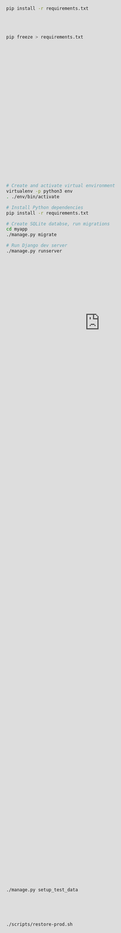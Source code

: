 Title: How to make your Django project easy to move and share
Description: Some tips to help you ensure that your Django project can be shared between many people
Slug: django-portable-setup
Date: 2020-7-24 12:00
Category: Django

You need your Django project to be portable. It should be quick and easy to start it up on a new laptop. 
If it isn't portable, then your project is trapped on your machine. If it gets deleted or corrupted, then you've lost all your work!
This issue comes up in quite a few scenarios:

- you want to work on your code on multiple machines, like a laptop and a PC
- you want to get help from other people, and they want to try running your code
- you somehow screwed up your files very badly and you want to start from scratch 

In the worst case, moving your Django project from one machine to another is a frustrating and tedious experience that involves dead ends, mystery bugs and cryptic error messages. It's the kind of thing that makes you want to scream at your computer.

![frutsrated fox]({attach}/img/frustrated-fox.jpeg)

In the best case, this process can take minutes. To achieve this best case, there are some steps that you'll
need to take to make your development environment reproducable.

If you don't believe that this is achievable, then here's a quick example of me cloning and setting up an [example project](git@github.com:MattSegal/djdt-perf-demo.git) from scratch in under a minute:

<div class="loom-embed"><iframe src="https://www.loom.com/embed/01cbd6d2c2f04d0ab78e4d33d0174de5" frameborder="0" webkitallowfullscreen mozallowfullscreen allowfullscreen style="position: absolute; top: 0; left: 0; width: 100%; height: 100%;"></iframe></div>

In the rest of this post, I'll describe some practices that will help ensure that anyone with Python installed can quickly start working on your Django app.

## Hosting your code

The best way to make your code portable between multiple computers is to put it online in a place that is publicly accessible, like [GitHub](https://github.com/).
For example, this blog is [hosted on GitHub](https://github.com/MattSegal/devblog) so that I can access the latest copy of my writing from both my laptop and PC.
Git, the version control tool, is widely used by software developers and allows you to efficently and reliably sync your code between multiple machines.

If you don't know Git and you plan to work with software in any capacity, then I strongly recommend that you start learning how to use it as soon as possible.
There are plenty of [books](https://hellowebbooks.com/learn-git/), [online courses](https://www.udacity.com/course/version-control-with-git--ud123), [lectures](https://missing.csail.mit.edu/2020/version-control/) and [more](https://try.github.io/) to help you learn. It's a pain in the ass to start with, no doubt about that, but it is definitely worth your time.

## Tracking Python dependencies

Your project needs a bunch of 3rd party libraries to run. Obviously Django is required, plus maybe, Django Rest Framework, Boto3... Pillow, perhaps?
It's hard to remember all the thing that you've `pip install`'d, which is why it's really important to track all the libraries that your app needs, plus the versions, if those are important to you.

There is a Python convention of tracking all your libraries in a [requirements.txt](https://pip.pypa.io/en/latest/reference/pip_install/#example-requirements-file) file.
Experienced Python devs immediately know what to do if they see a project with one of these files, so it's good if you stick with this practice. Installing all
your requirements is as easy as:

```bash
pip install -r requirements.txt
```

You can also use `pip freeze` to get an exact snapshot of your current Python packages and write them to a file:

```bash
pip freeze > requirements.txt
```

Python's `pip` package manager tries to install all of your dependencies in your global system Python folder by default, which is a really dumb idea, 
and it can cause issues where multiple Python projects are all installing libraries in the same place. When this happens you can get the wrong
version installed, and you can no longer keep track of what dependencies you need to run your code, because they're are muddled
together with the ones from all your other projects.

The simplest way to fix this issue is to *always* use `virtualenv` to isolate your Python dependencies. You can read a guide on that [here](https://realpython.com/python-virtual-environments-a-primer/).  Using `virtualenv`, incidentally, also fixes the problem where you sometimes have to use `sudo` to pip install things on Linux.
There are also other tools like [pipenv](https://realpython.com/pipenv-guide/) or [poetry](https://python-poetry.org/) that solve this problem as well. Use whatever you want,
but it's a good idea to pick _something_, or you will shed many tears over Python dependency errors in the future.

## Repeatable setup instructions

Most simple Django projects have the exact same setup sequence. It's almost always roughly this:

```bash
# Create and activate virtual environment
virtualenv -p python3 env
. ./env/bin/activate

# Install Python dependencies
pip install -r requirements.txt

# Create SQLite databse, run migrations
cd myapp
./manage.py migrate

# Run Django dev server
./manage.py runserver
```

But for anything but the simplest projects there's usually a few extra steps that you'll need to get up and running.
You need to **write this shit down**, preferably in your project's README, or **you will forget**.
Even if you remember all these steps, your friends or colleagues will get stuck if they're not available.

You want to document all the instructions that someone needs to do to start running your project, with as much of it being explicit
line of shell code as possible. Someone, who already has Python setup, should be able to clone your project onto their laptop with Git, follow
your instructions, and then be able to run your Django app. The kind of extra things that you should document are:

- any extra scripts or management commands that the user must run
- any environment variables or files that the user needs to configure
- setup of required data in the Django admin or shell 
- installing and running any 3rd party dependencies (eg. Docker, Postgres, Redis)
- building required front end web assets (eg. with Webpack)
- downloading essential data from the internet

Documenting the project setup isn't so important for small and simple projects, but it's also really easy to do (see script above). 
As your project becomes more complicated, the need to have replicable, explicit setup instructions becomes vital. 
If you do not maintain these instructions, then it will cost your hours of work when you forget to perform a vital step and your app doesn't work.

I've written before on [how to write a nice README](https://mattsegal.dev/github-resume-polish.html#readme), which you might find useful.
It's a little over the top for the purposes of just making your project portable and reproducible, but it should give you a general idea of what to cover.

## Exclude unnecessary files

Your project should only contain source code, plus the minimum files required to run it. It should not not contain:

- Editor config files (.idea, .vscode)
- Database files (eg. SQLite)
- Random documents (.pdf, .xls)
- Non-essential media files (images, videos, audio)
- Bytecode (eg. *.pyc files)
- Build artifacts (eg. JavaScript and CSS from Webpack)
- Virtual environments (eg env/venv folders)
- JavaScript packages (node_modules)
- Log files (eg. *.log)

Some of these files are just clutter, but the SQLite databases and bytecode are particularly important to exclude.

SQLite files are a binary format, which Git does not store easily. Every change to the database causes Git to store a whole new copy.
In addition, there's no way to "merge" databases with Git, meaning the data will get regularly overwritten by multiple users.

[Python bytecode](https://opensource.com/article/18/4/introduction-python-bytecode) files, with the `.pyc` extension, can cause issues
when shared between different machines, and are also just yucky to look at.

You can exlude all of the files (and folders) I described above using a `.gitignore` file, in the root of your repository, with contents something like this:

```text
# General
*.log
*.pdf
*.png

# IDE
.idea/ # PyCharm settings
.vscode/ # VSCode settings

# Python
*.pyc
env/
venv/

# Databases
*.sqlite3

# JavaScript
node_modules/
build/ # Webpack build output
```

If you've already added these kinds of files to your project's Git history, then you'll need to delete them before ignoring them.

In addition, a common mistake by beginners is to exclude migration files from theit Git history. Django migration files belong in source control,
so that you can ensure that everybody is running the same migrations on their data.

## Automate common tasks

Although it's not strictly necessary, it's really nice to automate your project setup, so that you can get started by just running a few scripts.
You can use bash scripts if you're a Linux or Mac user, PowerShell if you're using Windows, or even custom Django management commands. I also recommend checking out [Invoke](https://www.pyinvoke.org/), which is a nice, cross-platform Python tool for running tasks ([example Invoke script](https://github.com/MattSegal/link-sharing-site/blob/master/tasks.py)).

For example, in this [demo repo](https://github.com/MattSegal/djdt-perf-demo), I added a script which [fills the website with test data](https://mattsegal.dev/django-factoryboy-dummy-data.html), which a user can quickly run via a management command:

```bash
./manage.py setup_test_data
```

In other projects of mine, I also like to include a script that allows me to [pull production data into my local database](https://mattsegal.dev/restore-django-local-database.html), which is also just one quick copy-paste to run. 

```bash
./scripts/restore-prod.sh
```

## Next steps

If you're working on a Django project right now, I recommend that you make sure that it's portable. 
It doesn't take long to do and you will save yourself hours and hours of this:

![dog screaming internally]({attach}/img/screams.jpg)


If multiple people are working on your Django project and you want to become even more productive as a team, then I also recommend that you begin [writing tests](https://docs.djangoproject.com/en/3.0/topics/testing/) and [run them automatically with GitHub Actions](https://mattsegal.dev/pytest-on-github-actions.html).

If you've found moving your Django project around to be a frustrating experience, then you've probably also had trouble deploying it to the web as well. If that's the case, you might enjoy my guide on [Django deployment](https://mattsegal.dev/simple-django-deployment.html), where I show you how to deploy Django to a DigitalOcean virtual machine.